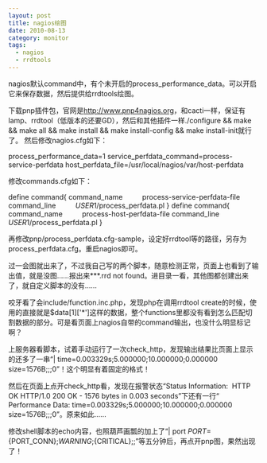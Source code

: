 ```yaml
---
layout: post
title: nagios绘图
date: 2010-08-13
category: monitor
tags:
  - nagios
  - rrdtools
---
```


nagios默认command中，有个未开启的process_performance_data。可以开启它来保存数据，然后提供给rrdtools绘图。

下载pnp插件包，官网是<a href="http://www.pnp4nagios.org/">http://www.pnp4nagios.org</a>，和cacti一样，保证有lamp、rrdtool（低版本的还要GD），然后和其他插件一样./configure && make && make all && make install && make install-config && make install-init就行了。
然后修改nagios.cfg如下：

process_performance_data=1
service_perfdata_command=process-service-perfdata
host_perfdata_file=/usr/local/nagios/var/host-perfdata

修改commands.cfg如下：

define command{
    command_name          process-service-perfdata-file
    command_line          $USER1$/process_perfdata.pl
}
define command{
    command_name          process-host-perfdata-file
    command_line          $USER1$/process_perfdata.pl
}

再修改pnp/process_perfdata.cfg-sample，设定好rrdtool等的路径，另存为process_perfdata.cfg。重启nagios即可。

过一会图就出来了，不过我自己写的两个脚本，随意检测正常，页面上也看到了输出值，就是没图……报出来***.rrd not found。进目录一看，其他图都创建出来了，就自定义脚本的没有……

咬牙看了会include/function.inc.php，发现php在调用rrdtool create的时候，使用的直接就是$data[1]['*']这样的数据，整个functions里都没有看到怎么匹配切割数据的部分。可是看页面上nagios自带的command输出，也没什么明显标记啊？

上服务器看脚本，试着手动运行了一次check_http，发现输出结果比页面上显示的还多了一串“| time=0.003329s;5.000000;10.000000;0.000000 size=1576B;;;0”！这个明显有着固定的格式！

然后在页面上点开check_http看，发现在报警状态“Status Information:  HTTP OK HTTP/1.0 200 OK - 1576 bytes in 0.003 seconds”下还有一行“ Performance Data: time=0.003329s;5.000000;10.000000;0.000000 size=1576B;;;0”。原来如此……

修改shell脚本的echo内容，也照葫芦画瓢的加上了“| port ${PORT}=${PORT_CONN};${WARNING};${CRITICAL};;”等五分钟后，再点开pnp图，果然出现了！


